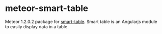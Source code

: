 meteor-smart-table
==================
Meteor 1.2.0.2 package for [smart-table](http://lorenzofox3.github.io/smart-table-website/). Smart table is an Angularjs module to easily display data in a table.
